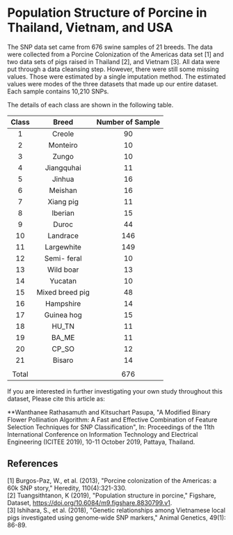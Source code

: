 # Population Structure of Porcine in Thailand, Vietnam, and USA

The SNP data set came from 676 swine samples of 21 breeds. The data were collected from a Porcine Colonization of the Americas data set [1] and two data sets of pigs raised in Thailand [2], and Vietnam [3]. All data were put through a data cleansing step. However, there were still some missing values. Those were estimated by a single imputation method. The estimated values were modes of the three datasets that made up our entire dataset. Each sample contains 10,210 SNPs.

The details of each class are shown in the following table.

| Class	| Breed	        | Number of Sample |
|:-----:|:-------------:|:-------:|
|1	    |Creole		      |90|
|2	    |Monteiro	      |10|
|3	    |Zungo		      |10|
|4	    |Jiangquhai	    |11|
|5	    |Jinhua		      |16|
|6	    |Meishan	      |16|
|7	    |Xiang pig	    |11|
|8	    |Iberian	      |15|
|9	    |Duroc		      |44|
|10	    |Landrace	      |146|
|11	    |Largewhite	    |149|
|12	    |Semi- feral	  |10|
|13	    |Wild boar	    |13|
|14	    |Yucatan	      |10|
|15	    |Mixed breed pig|48|
|16	    |Hampshire	    |14|
|17	    |Guinea hog	    |15|
|18	    |HU_TN		      |11|
|19	    |BA_ME		      |11|
|20	    |CP_SO		      |12|
|21	    |Bisaro		      |14|
| |
|Total	|         		|676|

If you are interested in further investigating your own study throughout this dataset, Please cite this article as:

**Wanthanee Rathasamuth and Kitsuchart Pasupa, "A Modified Binary Flower Pollination Algorithm: A Fast and Effective Combination of Feature Selection Techniques for SNP Classification", In: Proceedings of the 11th International Conference on Information Technology and Electrical Engineering (ICITEE 2019), 10-11 October 2019, Pattaya, Thailand.

## References
[1] Burgos-Paz, W., et al. (2013), "Porcine colonization of the Americas: a 60k SNP story," Heredity, 110(4):321-330. <br>
[2] Tuangsithtanon, K (2019), "Population structure in porcine," Figshare, Dataset, https://doi.org/10.6084/m9.figshare.8830799.v1. <br>
[3] Ishihara, S., et al. (2018), "Genetic relationships among Vietnamese local pigs investigated using genome‐wide SNP markers," Animal Genetics, 49(1): 86-89. <br>
